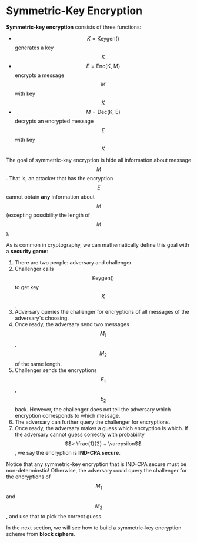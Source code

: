 # Symmetric-Key Encryption

__Symmetric-key encryption__ consists of three functions:

- $$K = \text{Keygen}()$$ generates a key $$K$$
- $$E = \text{Enc(K, M)}$$ encrypts a message $$M$$ with key $$K$$
- $$M = \text{Dec(K, E)}$$ decrypts an encrypted message $$E$$ with key $$K$$

The goal of symmetric-key encryption is hide all information about message $$M$$. That is, an attacker that has the encryption $$E$$ cannot obtain __any__ information about $$M$$ (excepting possibility the length of $$M$$).

As is common in cryptography, we can mathematically define this goal with a __security game__:

1. There are two people: adversary and challenger.
2. Challenger calls $$\text{Keygen}()$$ to get key $$K$$.
3. Adversary queries the challenger for encryptions of all messages of the adversary's choosing.
4. Once ready, the adversary send two messages $$M_1$$, $$M_2$$ of the same length.
5. Challenger sends the encryptions $$E_1$$, $$E_2$$ back. However, the challenger does not tell the adversary which encryption corresponds to which message.
6. The adversary can further query the challenger for encryptions.
7. Once ready, the adversary makes a guess which encryption is which. If the adversary cannot guess correctly with probability $$> \frac{1}{2} + \varepsilon$$, we say the encryption is __IND-CPA secure__.

Notice that any symmetric-key encryption that is IND-CPA secure must be non-determinstic! Otherwise, the adversary could query the challenger for the encryptions of $$M_1$$ and $$M_2$$, and use that to pick the correct guess.

In the next section, we will see how to build a symmetric-key encryption scheme from __block ciphers__.